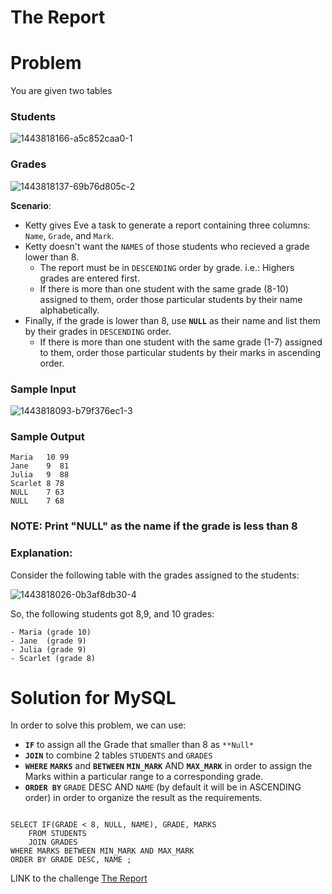 # The Report

# Problem

You are given two tables

### Students

![1443818166-a5c852caa0-1](https://user-images.githubusercontent.com/70767722/123565068-9f6acc80-d789-11eb-8e7f-681a123426f6.png)

### Grades

![1443818137-69b76d805c-2](https://user-images.githubusercontent.com/70767722/123565072-a265bd00-d789-11eb-99a0-fa3264c8272f.png)

**Scenario**: 
- Ketty gives Eve a task to generate a report containing three columns: `Name`, `Grade`, and `Mark`.
- Ketty doesn't want the `NAMES` of those students who recieved a grade lower than 8. 
    - The report must be in `DESCENDING` order by grade. i.e.: Highers grades are entered first.
    - If there is more than one student with the same grade (8-10) assigned to them, order those particular students by their name alphabetically.
- Finally, if the grade is lower than 8, use **`NULL`** as their name and list them by their grades in `DESCENDING` order.
    - If there is more than one student with the same grade (1-7) assigned to them, order those particular students by their marks in ascending order.


### Sample Input

![1443818093-b79f376ec1-3](https://user-images.githubusercontent.com/70767722/123565134-ce813e00-d789-11eb-9db2-3cee8292cb42.png)

### Sample Output

```
Maria   10 99
Jane    9  81
Julia   9  88
Scarlet 8 78
NULL    7 63
NULL    7 68
```

### NOTE: Print "NULL" as the name if the grade is less than 8

### Explanation:

Consider the following table with the grades assigned to the students:

![1443818026-0b3af8db30-4](https://user-images.githubusercontent.com/70767722/123565130-c9bc8a00-d789-11eb-9c13-8ce28ccdec41.png)

So, the following students got 8,9, and 10 grades:

    - Maria (grade 10)
    - Jane  (grade 9)
    - Julia (grade 9)
    - Scarlet (grade 8)
    
    
# Solution for MySQL

In order to solve this problem, we can use:
* **`IF`** to assign all the Grade that smaller than 8 as `**Null*`
* **`JOIN`** to combine 2 tables `STUDENTS` and `GRADES`
* **`WHERE`** **`MARKS`** and **`BETWEEN`** **`MIN_MARK`** AND **`MAX_MARK`**  in order to assign the Marks within a particular range to a corresponding grade.
* **`ORDER BY`** `GRADE` DESC AND `NAME` (by default it will be in ASCENDING order) in order to organize the result as the requirements.

``` mysql

SELECT IF(GRADE < 8, NULL, NAME), GRADE, MARKS
    FROM STUDENTS 
    JOIN GRADES
WHERE MARKS BETWEEN MIN_MARK AND MAX_MARK
ORDER BY GRADE DESC, NAME ;

```

LINK to the challenge [The Report](https://www.hackerrank.com/challenges/the-report/problem?utm_campaign=challenge-recommendation&utm_medium=email&utm_source=24-hour-campaign)
